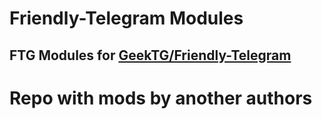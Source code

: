 # Friendly-Telegram Modules

## FTG Modules for [GeekTG/Friendly-Telegram](https://github.com/GeekTG/Friendly-Telegram)

# Repo with mods by another authors


